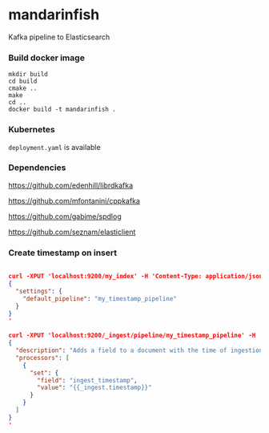 # mandarinfish
Kafka pipeline to Elasticsearch

### Build docker image

```
mkdir build
cd build
cmake ..
make
cd ..
docker build -t mandarinfish .
```

### Kubernetes

`deployment.yaml` is available


### Dependencies

https://github.com/edenhill/librdkafka

https://github.com/mfontanini/cppkafka

https://github.com/gabime/spdlog

https://github.com/seznam/elasticlient 


### Create timestamp on insert

```json

curl -XPUT 'localhost:9200/my_index' -H 'Content-Type: application/json' -d '
{
  "settings": {
    "default_pipeline": "my_timestamp_pipeline"
  }
}
'

curl -XPUT 'localhost:9200/_ingest/pipeline/my_timestamp_pipeline' -H 'Content-Type: application/json' -d '
{
  "description": "Adds a field to a document with the time of ingestion",
  "processors": [
    {
      "set": {
        "field": "ingest_timestamp",
        "value": "{{_ingest.timestamp}}"
      }
    }
  ]
}
'
```
